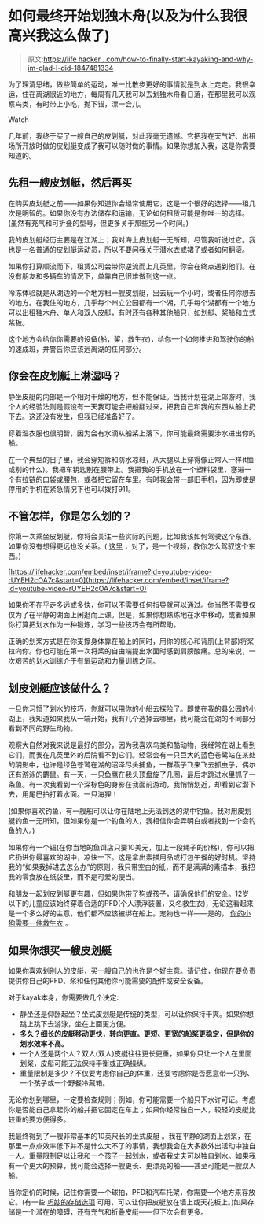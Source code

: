 # 如何最终开始划独木舟(以及为什么我很高兴我这么做了)

> 原文:[https://life hacker . com/how-to-finally-start-kayaking-and-why-im-glad-I-did-1847481334](https://lifehacker.com/how-to-finally-start-kayaking-and-why-im-glad-i-did-1847481334)

为了理清思绪，做些简单的运动，唯一比散步更好的事情就是到水上走走。我很幸运，住在离湖很近的地方，每周有几天我可以去划独木舟看日落，在那里我可以观察鸟类，有时带上小吃，抛下锚，漂一会儿。

Watch

几年前，我终于买了一艘自己的皮划艇，对此我毫无遗憾。它把我在天气好、出租场所开放时做的皮划艇变成了我可以随时做的事情。如果你想加入我，这是你需要知道的。

## 先租一艘皮划艇，然后再买

在购买皮划艇之前——如果你知道你会经常使用它，这是一个很好的选择——租几次是明智的。如果你没有办法储存和运输，无论如何租赁可能是你唯一的选择。(虽然有充气和可折叠的型号，但更多关于那些另一个时间。)

我的皮划艇经历主要是在江湖上；我对海上皮划艇一无所知，尽管我听说过它。我也是一名普通的皮划艇运动员，所以不要问我关于潜水衣或裙子或者如何翻滚。

如果你打算顺流而下，租赁公司会带你逆流而上几英里，你会在终点遇到他们。在没有朋友和多辆车的情况下，单靠自己很难做到这一点。

冷冻体验就是从湖边的一个地方租一艘皮划艇，出去玩一个小时，或者任何你想去的地方。在我住的地方，几乎每个州立公园都有一个湖，几乎每个湖都有一个地方可以出租独木舟、单人和双人皮艇，有时还有各种其他船只，如划艇、桨船和立式桨板。

这个地方会给你你需要的设备(船，桨，救生衣)，给你一个如何推进和驾驶你的船的速成班，并警告你应该远离湖的任何部分。

## 你会在皮划艇上淋湿吗？

静坐皮艇的内部是一个相对干燥的地方，但不能保证。当我计划在湖上郊游时，我个人的经验法则是假设有一天我可能会把船翻过来，把我自己和我的东西从船上扔下去。这还没有发生，但我已经准备好了。

穿着湿衣服也很明智，因为会有水滴从船桨上落下，你可能最终需要涉水进出你的船。

在一个典型的日子里，我会穿短裤和防水凉鞋，从大腿以上穿得像正常人一样(t恤或别的什么)。我把车钥匙别在腰带上。我把我的手机放在一个塑料袋里，塞进一个有拉链的口袋或腰包，或者把它留在车里。有时我会带一部旧手机，因为即使是停用的手机在紧急情况下也可以拨打911。

## 不管怎样，你是怎么划的？

你第一次乘坐皮划艇，你将会关注一些实际的问题，比如我该如何驾驶这个东西。如果你没有想得更远也没关系。( [这里](https://www.youtube.com/watch?v=rUYEH2cOA7c) ，对了，是一个视频，教你怎么驾驭这个东西。)

 [https://lifehacker.com/embed/inset/iframe?id=youtube-video-rUYEH2cOA7c&start=0](https://lifehacker.com/embed/inset/iframe?id=youtube-video-rUYEH2cOA7c&start=0) 

如果你不在乎走多远或多快，你可以不需要任何指导就可以通过。你当然不需要仅仅为了在平静的湖面上闲逛而上课。但是，如果你想熟练地在水中移动，或者如果你打算把划水作为一种锻炼，学习一些技巧会有所帮助。

正确的划桨方式是在你支撑身体靠在船上的同时，用你的核心和背肌(上背部)将桨拉向你。你也可能在第一次将桨的自由端提出水面时感到肩膀酸痛。总的来说，一次艰苦的划水训练介于有氧运动和力量训练之间。

## 划皮划艇应该做什么？

一旦你习惯了划水的技巧，你就可以用你的小船去探险了。即使在我的县公园的小湖上，我知道如果我从一端开始，我有几个选择去哪里，我可能会在湖的不同部分看到不同的野生动物。

观察大自然对我来说是最好的部分，因为我喜欢鸟类和酷动物，我经常在湖上看到它们，而我在几英里外的后院看不到它们。经常会有一只巨大的蓝色苍鹭站在某处的阴影中，也许是绿色苍鹭在湖的沼泽尽头捕鱼，一群燕子飞来飞去抓虫子，偶尔还有游泳的麝鼠。有一天，一只鱼鹰在我头顶盘旋了几圈，最后才跳进水里抓了一条鱼。有一次我看到一个深棕色的身影在我面前游动，我悄悄划近，却看到它潜下去，用尾巴拍打着水面。一只海狸！

(如果你喜欢钓鱼，有一艘船可以让你在陆地上无法到达的湖中钓鱼。我对用皮划艇钓鱼一无所知，但如果你是一个钓鱼的人，我相信你会弄明白或者找到一个会钓鱼的人。)

如果你有一个锚(在你当地的鱼饵店只要10美元，加上一段绳子的价格)，你可以把它扔进你最喜欢的湖中，凉快一下。这是拿出素描用品或打包午餐的好时机。坚持我的“如果我掉进去怎么办”的原则，我只带空白的纸，而不是满满的素描本，我把我的零食放在纸袋里，而不是可爱的便当。

和朋友一起划皮划艇更有趣，但如果你带了狗或孩子，请确保他们的安全。12岁以下的儿童应该始终穿着合适的PFD(个人漂浮装置，又名救生衣)，无论这看起来是一个多么好的主意，他们都不应该被绑在船上。宠物也一样——是的， [你的小狗需要一件救生衣](https://www.akc.org/expert-advice/lifestyle/why-your-dog-needs-a-dog-life-jacket/) 。

## 如果你想买一艘皮划艇

如果你喜欢划别人的皮艇，买一艘自己的也许是个好主意。请记住，你现在要负责提供你自己的PFD、桨和任何其他你可能需要的配件或安全设备。

对于kayak本身，你需要做几个决定:

*   静坐还是仰卧起坐？坐式皮划艇是传统的类型，可以让你保持干爽。如果你想跳上跳下去游泳，坐在上面更方便。
*   **多久？细长的皮艇移动更快，转向更直。更短、更宽的船桨更稳定，但是你的划水效率不高。**
*   一个人还是两个人？双人(双人)皮艇往往更长更重，如果你只让一个人在里面划桨，皮艇可能无法保持平衡或正确操纵。
*   重量限制是多少？不仅要考虑你自己的体重，还要考虑你是否愿意带一只狗、一个孩子或一个野餐冷藏箱。

无论你划到哪里，一定要检查规则；例如，你可能需要一个船只下水许可证。考虑你是否能自己拿起你的船并把它固定在车上；如果你经常独自一人，较轻的皮艇比较重的要方便得多。

我最终得到了一艘非常基本的10英尺长的坐式皮艇 。我在平静的湖面上划桨，在那里一点点效率低下并不是什么大不了的事情，我想我会在大多数外出活动中独自一人。重量限制足以让我和一个孩子一起划水，或者我丈夫可以独自划水。如果我有一个更大的预算，我可能会选择一艘更长、更漂亮的船——甚至可能是一艘双人船。

当你定价的时候，记住你需要一个球拍，PFD和汽车托架，你需要一个地方来存放它。(有一些 [巧妙的存储选项](https://organyzedu.com/best-kayak-storage/) 可用，可以让你把皮艇放在墙上或天花板上。)如果存储是一个潜在的障碍，还有充气和折叠皮艇——但下次会有更多。